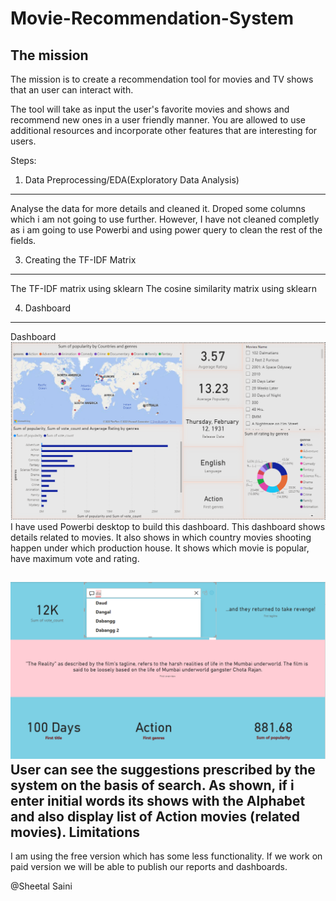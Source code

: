 # Movie-Recommendation-System

The mission
-------------------------------------------------------------------------------------------------------------------------------------------------------------------------
The mission is to create a recommendation tool for movies and TV shows that an user can interact with.

The tool will take as input the user's favorite movies and shows and recommend new ones in a user friendly manner. You are allowed to use additional resources and incorporate other features that are interesting for users.


Steps:
1. Data Preprocessing/EDA(Exploratory Data Analysis)
-----------------------------------------------------------------------------------------------------------------------------------------------------------------------
Analyse the data for more details and cleaned it. Droped some columns which i am not going to use further. However, I have not cleaned completly as i am going to 
use Powerbi and using power query to clean the rest of the fields. 


3. Creating the TF-IDF Matrix
-------------------------------------------------------------------------------------------------------------------------------------------------------------
  The TF-IDF matrix using sklearn 
  The cosine similarity matrix using sklearn
  
4. Dashboard
-----------------------------------------------------------------------------------------------------------------------------------------------
Dashboard
![Dashboard](https://github.com/sainisheetal/Movie-Recommendation-System/blob/main/PowerBi/Movie%20Recomendation%20Dashboard.png)
I have used Powerbi desktop to build this dashboard. This dashboard shows details related to movies. It also shows in which country movies shooting happen under which production house. It shows which movie is popular, have maximum vote and rating.

![Dashboard](https://github.com/sainisheetal/Movie-Recommendation-System/blob/main/PowerBi/dashboard3.png)
User can see the suggestions prescribed by the system on the basis of search. As shown, if i enter initial words its shows with the Alphabet and also display list 
of Action movies (related movies).
Limitations
---------------------------------------------------------------------------------------------------------------------------------------
I am using the free version which has some less functionality. If we work on paid version we will be able to publish our reports and dashboards.

@Sheetal Saini
